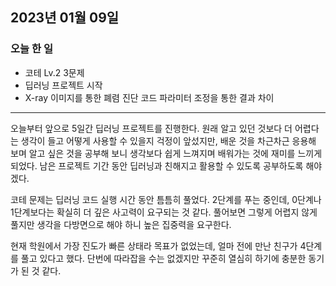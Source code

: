 ## 2023년 01월 09일

### 오늘 한 일

- 코테 Lv.2 3문제
- 딥러닝 프로젝트 시작
- X-ray 이미지를 통한 폐렴 진단 코드 파라미터 조정을 통한 결과 차이 

---

오늘부터 앞으로 5일간 딥러닝 프로젝트를 진행한다. 원래 알고 있던 것보다 더 어렵다는 생각이 들고 어떻게 사용할 수 있을지 걱정이 앞섰지만, 배운 것을 차근차근 응용해 보며 알고 싶은 것을
공부해 보니 생각보다 쉽게 느껴지며 배워가는 것에 재미를 느끼게 되었다. 남은 프로젝트 기간 동안 딥러닝과 친해지고 활용할 수 있도록 공부하도록 해야겠다.

코테 문제는 딥러닝 코드 실행 시간 동안 틈틈히 풀었다. 2단계를 푸는 중인데, 0단계나 1단계보다는 확실히 더 깊은 사고력이 요구되는 것 같다. 풀어보면 그렇게 어렵지 않게 풀지만 생각을 
다방면으로 해야 하니 높은 집중력을 요구한다.

현재 학원에서 가장 진도가 빠른 상태라 목표가 없었는데, 얼마 전에 만난 친구가 4단계를 풀고 있다고 했다. 단번에 따라잡을 수는 없겠지만 꾸준히 열심히 하기에 충분한 동기가 된 것 같다.
